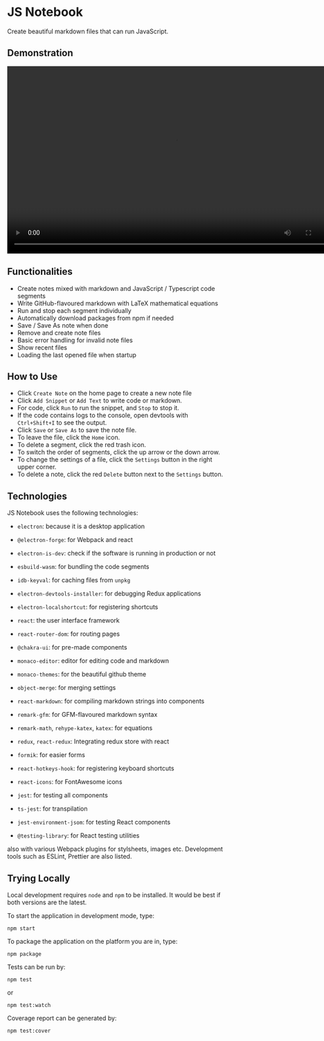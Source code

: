 # JS Notebook

Create beautiful markdown files that can run JavaScript.

## Demonstration

<video src="./examples/js-notebook-demo.mp4" width="768" height="432" controls preload></video>

## Functionalities

- Create notes mixed with markdown and JavaScript / Typescript code segments
- Write GitHub-flavoured markdown with LaTeX mathematical equations
- Run and stop each segment individually
- Automatically download packages from npm if needed
- Save / Save As note when done
- Remove and create note files
- Basic error handling for invalid note files
- Show recent files
- Loading the last opened file when startup

## How to Use

- Click `Create Note` on the home page to create a new note file
- Click `Add Snippet` or `Add Text` to write code or markdown.
- For code, click `Run` to run the snippet, and `Stop` to stop it.
- If the code contains logs to the console, open devtools with `Ctrl+Shift+I` to
  see the output.
- Click `Save` or `Save As` to save the note file.
- To leave the file, click the `Home` icon.
- To delete a segment, click the red trash icon.
- To switch the order of segments, click the up arrow or the down arrow.
- To change the settings of a file, click the `Settings` button in the right upper corner.
- To delete a note, click the red `Delete` button next to the `Settings` button.

## Technologies

JS Notebook uses the following technologies:

- `electron`: because it is a desktop application
- `@electron-forge`: for Webpack and react
- `electron-is-dev`: check if the software is running in production or not
- `esbuild-wasm`: for bundling the code segments
- `idb-keyval`: for caching files from `unpkg`
- `electron-devtools-installer`: for debugging Redux applications
- `electron-localshortcut`: for registering shortcuts

- `react`: the user interface framework
- `react-router-dom`: for routing pages
- `@chakra-ui`: for pre-made components
- `monaco-editor`: editor for editing code and markdown
- `monaco-themes`: for the beautiful github theme
- `object-merge`: for merging settings
- `react-markdown`: for compiling markdown strings into components
- `remark-gfm`: for GFM-flavoured markdown syntax
- `remark-math`, `rehype-katex`, `katex`: for equations
- `redux`, `react-redux`: Integrating redux store with react
- `formik`: for easier forms
- `react-hotkeys-hook`: for registering keyboard shortcuts
- `react-icons`: for FontAwesome icons

- `jest`: for testing all components
- `ts-jest`: for transpilation
- `jest-environment-jsom`: for testing React components
- `@testing-library`: for React testing utilities

also with various Webpack plugins for stylsheets, images etc. Development tools
such as ESLint, Prettier are also listed.

## Trying Locally

Local development requires `node` and `npm` to be installed. It would be best if both versions are the latest.

To start the application in development mode, type:

```
npm start
```

To package the application on the platform you are in, type:

```
npm package
```

Tests can be run by:

```
npm test
```

or

```
npm test:watch
```

Coverage report can be generated by:

```
npm test:cover
```

